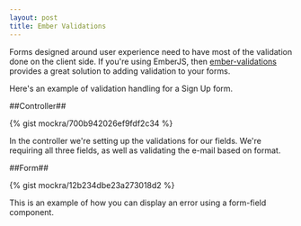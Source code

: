 ```yaml
---
layout: post
title: Ember Validations
---
```

Forms designed around user experience need to have most of the validation done
on the client side. If you're using EmberJS, then
[ember-validations](https://github.com/dockyard/ember-validations) provides a
great solution to adding validation to your forms.

Here's an example of validation handling for a Sign Up form.

##Controller##

{% gist mockra/700b942026ef9fdf2c34 %}

In the controller we're setting up the validations for our fields. We're
requiring all three fields, as well as validating the e-mail based on format.

##Form##

{% gist mockra/12b234dbe23a273018d2 %}

This is an example of how you can display an error using a form-field
component.
